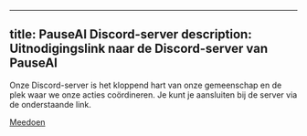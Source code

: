 

---
title: PauseAI Discord-server
description: Uitnodigingslink naar de Discord-server van PauseAI
---
Onze Discord-server is het kloppend hart van onze gemeenschap en de plek waar we onze acties coördineren.
Je kunt je aansluiten bij de server via de onderstaande link.

[Meedoen](https://discord.gg/VhPHt5PRmK)